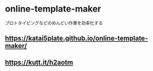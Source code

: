# online-template-maker

プロトタイピングなどのめんどい作業を効率化する

## https://katai5plate.github.io/online-template-maker/

## https://kutt.it/h2aotm
